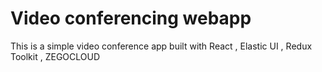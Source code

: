 # Video conferencing webapp

This is a simple video conference app built with React , Elastic UI , Redux Toolkit , ZEGOCLOUD
